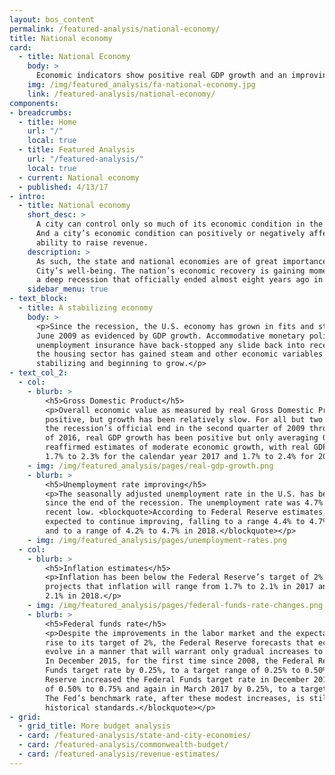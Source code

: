 ```yaml
---
layout: bos_content
permalink: /featured-analysis/national-economy/
title: National economy
card:
  - title: National Economy
    body: >
      Economic indicators show positive real GDP growth and an improving unemployment rate.
    img: /img/featured_analysis/fa-national-economy.jpg
    link: /featured-analysis/national-economy/
components:
- breadcrumbs:
  - title: Home
    url: "/"
    local: true
  - title: Featured Analysis
    url: "/featured-analysis/"
    local: true
  - current: National economy
  - published: 4/13/17
- intro:
  - title: National economy
    short_desc: >
      A city can control only so much of its economic condition in the near term. 
      And a city’s economic condition can positively or negatively affect its
      ability to raise revenue.
    description: >
      As such, the state and national economies are of great importance to the
      City’s well-being. The nation’s economic recovery is gaining momentum from 
      a deep recession that officially ended almost eight years ago in June 2009.
    sidebar_menu: true    
- text_block:
  - title: A stabilizing economy
    body: >
      <p>Since the recession, the U.S. economy has grown in fits and starts since 
      June 2009 as evidenced by GDP growth. Accommodative monetary policy and extended 
      unemployment insurance have back-stopped any slide back into recession. But recently, 
      the housing sector has gained steam and other economic variables seem to be 
      stabilizing and beginning to grow.</p>
- text_col_2:
  - col: 
    - blurb: >
        <h5>Gross Domestic Product</h5>
        <p>Overall economic value as measured by real Gross Domestic Product (GDP) has been 
        positive, but growth has been relatively slow. For all but two of the thirty quarters after 
        the recession’s official end in the second quarter of 2009 through the fourth quarter 
        of 2016, real GDP growth has been positive but only averaging 0.5%. The Federal Reserve 
        reaffirmed estimates of moderate economic growth, with real GDP forecast to grow between 
        1.7% to 2.3% for the calendar year 2017 and 1.7% to 2.4% for 2018.</p>
    - img: /img/featured_analysis/pages/real-gdp-growth.png
    - blurb: >
        <h5>Unemployment rate improving</h5>
        <p>The seasonally adjusted unemployment rate in the U.S. has been steadily decreasing 
        since the end of the recession. The unemployment rate was 4.7% in February, near its 
        recent low. <blockquote>According to Federal Reserve estimates, the unemployment rate is 
        expected to continue improving, falling to a range 4.4% to 4.7% in calendar year 2017 
        and to a range of 4.2% to 4.7% in 2018.</blockquote></p>
    - img: /img/featured_analysis/pages/unemployment-rates.png
  - col:
    - blurb: >
        <h5>Inflation estimates</h5>
        <p>Inflation has been below the Federal Reserve’s target of 2%. The Federal Reserve 
        projects that inflation will range from 1.7% to 2.1% in 2017 and range from 1.8% to 
        2.1% in 2018.</p>
    - img: /img/featured_analysis/pages/federal-funds-rate-changes.png
    - blurb: >
        <h5>Federal funds rate</h5>
        <p>Despite the improvements in the labor market and the expectation that inflation would 
        rise to its target of 2%, the Federal Reserve forecasts that economic conditions will 
        evolve in a manner that will warrant only gradual increases to the federal funds rate. 
        In December 2015, for the first time since 2008, the Federal Reserve increased the Federal 
        Funds target rate by 0.25%, to a target range of 0.25% to 0.50%. <blockquote>The Federal 
        Reserve increased the Federal Funds target rate in December 2016 by 0.25%, to a target range 
        of 0.50% to 0.75% and again in March 2017 by 0.25%, to a target range of 0.75% to 1.0%. 
        The Fed’s benchmark rate, after these modest increases, is still quite low by 
        historical standards.</blockquote></p>
- grid:
  - grid_title: More budget analysis
  - card: /featured-analysis/state-and-city-economies/
  - card: /featured-analysis/commonwealth-budget/
  - card: /featured-analysis/revenue-estimates/
---
```

